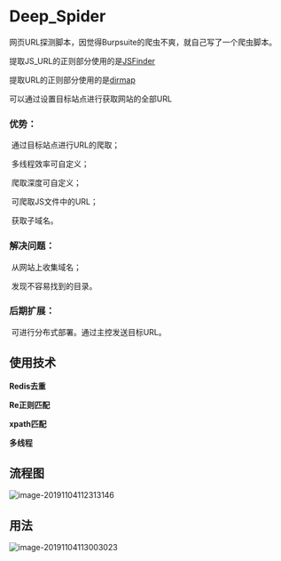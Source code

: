 # Deep_Spider

网页URL探测脚本，因觉得Burpsuite的爬虫不爽，就自己写了一个爬虫脚本。

提取JS_URL的正则部分使用的是[JSFinder](https://github.com/Threezh1/JSFinder) 

提取URL的正则部分使用的是[dirmap](https://github.com/H4ckForJob/dirmap) 

可以通过设置目标站点进行获取网站的全部URL

### 优势：

​		通过目标站点进行URL的爬取；

​		多线程效率可自定义；

​		爬取深度可自定义；

​		可爬取JS文件中的URL；

​		获取子域名。

### 解决问题：

​		从网站上收集域名；

​		发现不容易找到的目录。

### 后期扩展：

​		可进行分布式部署。通过主控发送目标URL。

## 使用技术

**Redis去重**

**Re正则匹配**

**xpath匹配**

**多线程**

## 流程图

![image-20191104112313146](/Volumes/Work/Image/image-20191104112313146.png)

## 用法

![image-20191104113003023](/Volumes/Work/Image/image-20191104113003023.png)




